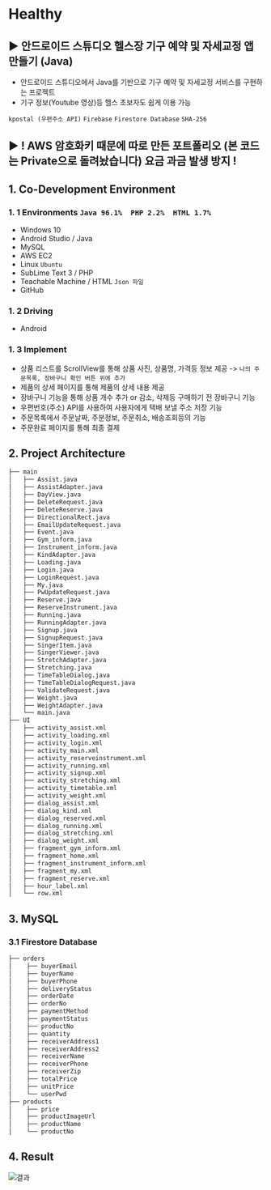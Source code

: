 # Healthy
## ▶ 안드로이드 스튜디오 헬스장 기구 예약 및 자세교정 앱 만들기 (Java)
 
 - 안드로이드 스튜디오에서 Java를 기반으로 기구 예약 및 자세교정 서비스를 구현하는 프로젝트
 - 기구 정보(Youtube 영상)등 헬스 초보자도 쉽게 이용 가능

`kpostal (우편주소 API)` `Firebase` `Firestore Database` `SHA-256`

## ▶ ! AWS 암호화키 때문에 따로 만든 포트폴리오 (본 코드는 Private으로 돌려놨습니다) 요금 과금 발생 방지 !

## 1. Co-Development Environment   
### 1. 1 Environments `Java 96.1%  PHP 2.2%  HTML 1.7%`
- Windows 10
- Android Studio / Java
- MySQL
- AWS EC2
- Linux `Ubuntu`
- SubLime Text 3 / PHP
- Teachable Machine / HTML `Json 파일`
- GitHub

### 1. 2 Driving
- Android

### 1. 3 Implement
- 상품 리스트를 ScrollView를 통해 상품 사진, 상품명, 가격등 정보 제공 -> `나의 주문목록, 장바구니 확인 버튼 위에 추가`
- 제품의 상세 페이지를 통해 제품의 상세 내용 제공
- 장바구니 기능을 통해 상품 개수 추가 or 감소, 삭제등 구매하기 전 장바구니 기능
- 우편번호(주소) API를 사용하여 사용자에게 택배 보낼 주소 저장 기능
- 주문목록에서 주문날짜, 주분정보, 주문취소, 배송조회등의 기능
- 주문완료 페이지를 통해 최종 결제

## 2. Project Architecture   
```bash
├── main
│   ├── Assist.java
│   ├── AssistAdapter.java
│   ├── DayView.java
│   ├── DeleteRequest.java
│   ├── DeleteReserve.java
│   ├── DirectionalRect.java
│   ├── EmailUpdateRequest.java
│   ├── Event.java
│   ├── Gym_inform.java
│   ├── Instrument_inform.java
│   ├── KindAdapter.java
│   ├── Loading.java
│   ├── Login.java
│   ├── LoginRequest.java
│   ├── My.java
│   ├── PwUpdateRequest.java
│   ├── Reserve.java
│   ├── ReserveInstrument.java
│   ├── Running.java
│   ├── RunningAdapter.java
│   ├── Signup.java
│   ├── SignupRequest.java
│   ├── SingerItem.java
│   ├── SingerViewer.java
│   ├── StretchAdapter.java
│   ├── Stretching.java
│   ├── TimeTableDialog.java
│   ├── TimeTableDialogRequest.java
│   ├── ValidateRequest.java
│   ├── Weight.java
│   ├── WeightAdapter.java
│   └── main.java
├── UI
│   ├── activity_assist.xml
│   ├── activity_loading.xml
│   ├── activity_login.xml
│   ├── activity_main.xml
│   ├── activity_reserveinstrument.xml
│   ├── activity_running.xml
│   ├── activity_signup.xml
│   ├── activity_stretching.xml
│   ├── activity_timetable.xml
│   ├── activity_weight.xml
│   ├── dialog_assist.xml
│   ├── dialog_kind.xml
│   ├── dialog_reserved.xml
│   ├── dialog_running.xml
│   ├── dialog_stretching.xml
│   ├── dialog_weight.xml
│   ├── fragment_gym_inform.xml
│   ├── fragment_home.xml
│   ├── fragment_instrument_inform.xml
│   ├── fragment_my.xml
│   ├── fragment_reserve.xml
│   ├── hour_label.xml
│   └── row.xml

```

## 3. MySQL   
### 3.1 Firestore Database
```bash
├── orders
│    ├── buyerEmail
│    ├── buyerName
│    ├── buyerPhone
│    ├── deliveryStatus
│    ├── orderDate
│    ├── orderNo
│    ├── paymentMethod
│    ├── paymentStatus
│    ├── productNo
│    ├── quantity
│    ├── receiverAddress1
│    ├── receiverAddress2
│    ├── receiverName
│    ├── receiverPhone
│    ├── receiverZip
│    ├── totalPrice
│    ├── unitPrice
│    └── userPwd
├── products
│    ├── price
│    ├── productImageUrl
│    ├── productName
│    └── productNo
```

## 4. Result

![결과](https://github.com/shyang12/Healthy_portfolio/assets/85710913/19d9bc24-66be-4e5e-866a-48dd6d5610d5)
